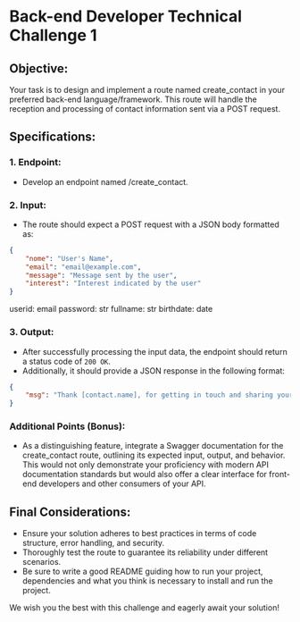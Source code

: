 # Back-end Developer Technical Challenge 1

## Objective:
Your task is to design and implement a route named create_contact in your preferred back-end language/framework. This route will handle the reception and processing of contact information sent via a POST request.

## Specifications:

### 1. Endpoint:

- Develop an endpoint named /create_contact.

### 2. Input:

- The route should expect a POST request with a JSON body formatted as:

```json
{
    "nome": "User's Name",
    "email": "email@example.com",
    "message": "Message sent by the user",
    "interest": "Interest indicated by the user"
}
```
userid: email
    password: str
    fullname: str
    birthdate: date
### 3. Output:

- After successfully processing the input data, the endpoint should return a status code of `200 OK`.
- Additionally, it should provide a JSON response in the following format:

```json
{
    "msg": "Thank [contact.name], for getting in touch and sharing your interests. We look forward to hearing from you soon."
}
```

### Additional Points (Bonus):

- As a distinguishing feature, integrate a Swagger documentation for the create_contact route, outlining its expected input, output, and behavior. This would not only demonstrate your proficiency with modern API documentation standards but would also offer a clear interface for front-end developers and other consumers of your API.


## Final Considerations:

- Ensure your solution adheres to best practices in terms of code structure, error handling, and security.
- Thoroughly test the route to guarantee its reliability under different scenarios.
- Be sure to write a good README guiding how to run your project, dependencies and what you think is necessary to install and run the project.

We wish you the best with this challenge and eagerly await your solution!